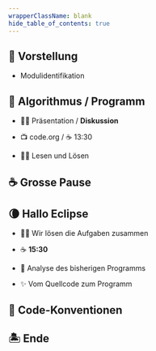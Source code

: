 ```yaml
---
wrapperClassName: blank
hide_table_of_contents: true
---
```


<Timeline title="Woche 1">
<Event time="12:45">

## 👋 Vorstellung

- Modulidentifikation

</Event>
<Event time="13:00">

## :butterfly: Algorithmus / Programm

- :man_teacher: Präsentation / **Diskussion**
- :tv: code.org / :coffee: 13:30

- :man_student: Lesen und Lösen

</Event>
<Event time="14:20">

## :coffee: Grosse Pause

</Event>
<Event time="14:40">

## :waning_crescent_moon: Hallo Eclipse

- :man_teacher: Wir lösen die Aufgaben zusammen
- :coffee: **15:30**
- 🧐 Analyse des bisherigen Programms

- :sparkles: Vom Quellcode zum Programm

</Event>
<Event time="15:50">

## :triangular_ruler: Code-Konventionen

</Event>
<Event time="16:15">

## 🏝️ Ende

</Event>
</Timeline>
